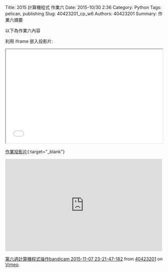 Title: 2015 計算機程式 作業六
Date: 2015-10/30 2:36
Category: Python
Tags: pelican, publishing
Slug: 40423201_cp_w6
Authors: 40423201
Summary: 作業六摘要

以下為作業六內容

利用 iframe 嵌入投影片:

<iframe src="40423201_cp_w6_p.html" width="500" height="300"></iframe>

[作業投影片](40423201_cp_w6_p.html){:target="_blank"}

<iframe src="https://player.vimeo.com/video/144981300" width="500" height="294" frameborder="0" webkitallowfullscreen mozallowfullscreen allowfullscreen></iframe> <p><a href="https://vimeo.com/144981300">第六週計算機程式操作bandicam 2015-11-07 23-21-47-182</a> from <a href="https://vimeo.com/user45597735">40423201</a> on <a href="https://vimeo.com">Vimeo</a>.</p>